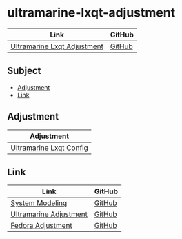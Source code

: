 

# ultramarine-lxqt-adjustment

| Link | GitHub |
| ---- | ------ |
| [Ultramarine Lxqt Adjustment](https://samwhelp.github.io/ultramarine-lxqt-adjustment/) | [GitHub](https://github.com/samwhelp/ultramarine-lxqt-adjustment) |




## Subject

* [Adjustment](#adjustment)
* [Link](#link)




## Adjustment

| Adjustment |
| -------- |
| [Ultramarine Lxqt Config](https://github.com/samwhelp/ultramarine-lxqt-adjustment/tree/main/prototype/main/lxqt-config/Main) |




## Link

| Link | GitHub |
| ---- | ------ |
| [System Modeling](https://samwhelp.github.io/system-modeling/) | [GitHub](https://github.com/samwhelp/system-modeling) |
| [Ultramarine Adjustment](https://samwhelp.github.io/ultramarine-adjustment/) | [GitHub](https://github.com/samwhelp/ultramarine-adjustment) |
| [Fedora Adjustment](https://samwhelp.github.io/fedora-adjustment/) | [GitHub](https://github.com/samwhelp/fedora-adjustment) |
